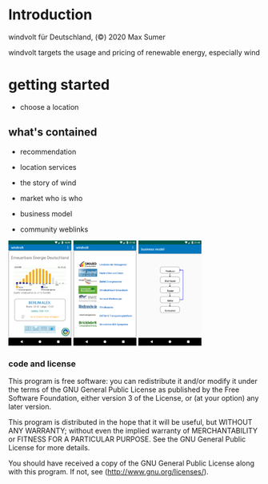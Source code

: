 # Introduction


windvolt für Deutschland, (©) 2020 Max Sumer

windvolt targets the usage and pricing of renewable energy, especially wind


# getting started

- choose a location



## what's contained

* recommendation
* location services

* the story of wind
* market who is who
* business model
* community weblinks

<div>
    <img width="25%" src="fastlane/metadata/android/de/images/screenshots/screenshot_0.png">
    <img width="25%" src="fastlane/metadata/android/de/images/screenshots/screenshot_1.png">
    <img width="25%" src="fastlane/metadata/android/de/images/screenshots/screenshot_2.png">
</div>

### code and license

This program is free software: you can redistribute it and/or modify
it under the terms of the GNU General Public License as published by
the Free Software Foundation, either version 3 of the License, or
(at your option) any later version.

This program is distributed in the hope that it will be useful,
but WITHOUT ANY WARRANTY; without even the implied warranty of
MERCHANTABILITY or FITNESS FOR A PARTICULAR PURPOSE.  See the
GNU General Public License for more details.

You should have received a copy of the GNU General Public License
along with this program.  If not, see (http://www.gnu.org/licenses/).
